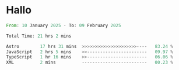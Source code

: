 # Hallo
<!--START_SECTION:waka-->

```rust
From: 10 January 2025 - To: 09 February 2025

Total Time: 21 hrs 2 mins

Astro        17 hrs 31 mins  >>>>>>>>>>>>>>>>>>>>>----   83.24 %
JavaScript   2 hrs 5 mins    >>-----------------------   09.97 %
TypeScript   1 hr 16 mins    >>-----------------------   06.06 %
XML          2 mins          -------------------------   00.23 %
```

<!--END_SECTION:waka-->
